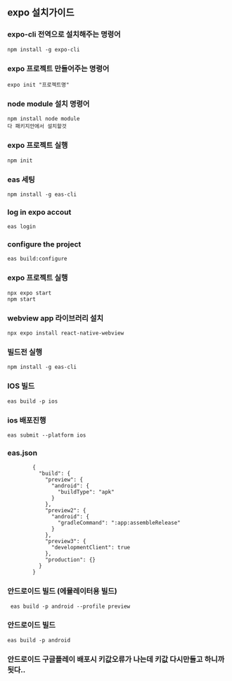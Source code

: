## expo 설치가이드
### expo-cli 전역으로 설치해주는 명령어
    npm install -g expo-cli 

### expo 프로젝트 만들어주는 명령어
    expo init "프로젝트명"
    
### node module 설치 명령어
    npm install node module
    다 패키지안에서 설치할것
    
### expo 프로젝트 실행
    npm init
    
### eas 세팅
    npm install -g eas-cli

### log in expo accout
    eas login

### configure the project
    eas build:configure

### expo 프로젝트 실행
    npx expo start 
    npm start 
     
### webview app 라이브러리 설치
    npx expo install react-native-webview
    
### 빌드전 실행
    npm install -g eas-cli

### IOS 빌드
    eas build -p ios

### ios 배포진행
    eas submit --platform ios 

### eas.json
            {
              "build": {
                "preview": {
                  "android": {
                    "buildType": "apk"
                  }
                },
                "preview2": {
                  "android": {
                    "gradleCommand": ":app:assembleRelease"
                  }
                },
                "preview3": {
                  "developmentClient": true
                },
                "production": {}
              }
            }


### 안드로이드 빌드 (에뮬레이터용 빌드)
     eas build -p android --profile preview
     
### 안드로이드 빌드 
    eas build -p android

### 안드로이드 구글플레이 배포시 키값오류가 나는데 키값 다시만들고 하니까 됫다..
